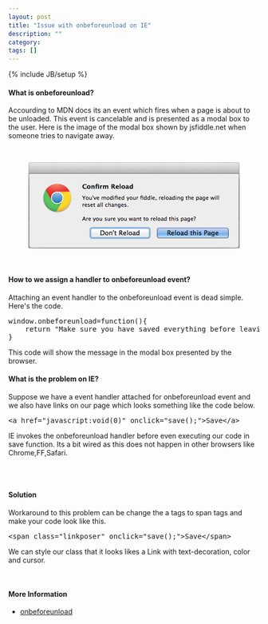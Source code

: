 ```yaml
---
layout: post
title: "Issue with onbeforeunload on IE"
description: ""
category: 
tags: []
---
```

{% include JB/setup %}
<h4>What is onbeforeunload?</h4>
<p>Accourding to MDN docs its an event which fires when a page is about to be unloaded. This event is cancelable and is presented as a modal box to the user. Here is the image of the modal box shown by jsfiddle.net when someone tries to navigate away.</p>
<!-- more -->
<br/>
<p style="text-align:center;">
	<img  alt="onbeforeunload" src="/images/onbeforeunload.png">
</p>
<br/>
<h4>How to we assign a handler to onbeforeunload event?</h4>
<p> Attaching an event handler to the onbeforeunload event is dead simple. Here's the code. </p>
<pre>
window.onbeforeunload=function(){
	return "Make sure you have saved everything before leaving this page.";
}
</pre>

<p>This code will show the message in the modal box presented by the browser.</p>

<h4>What is the problem on IE?</h4>
<p> Suppose we have a event handler attached for onbeforeunload event and we also have links on our page which looks something like the code below.</p>
<pre>
&lt;a href="javascript:void(0)" onclick="save();"&gt;Save&lt;/a&gt;
</pre>

&#x20;<p>IE invokes the onbeforeunload handler before even executing our code in save function. Its a bit wired as this does not happen in other browsers like Chrome,FF,Safari. </p>
<br/><br/>
<h4>Solution</h4>

<p>Workaround to this problem can be change the a tags to span tags and make your code look like this.</p>
<pre>
&lt;span class="linkposer" onclick="save();"&gt;Save&lt;/span&gt;
</pre>
<p> We can style our class that it looks likes a Link with text-decoration, color and cursor.</p>
<br/>
<h4>More Information</h4>

<ul class="unstyled">
<li>
	<a target="_blank" href="https://developer.mozilla.org/en-US/docs/Web/API/window.onbeforeunload">onbeforeunload</a>
</li>
</ul>	

	